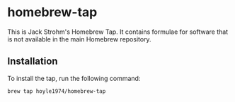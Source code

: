 # homebrew-tap

This is Jack Strohm's Homebrew Tap. It contains formulae for software that is not available in the main Homebrew repository.

## Installation

To install the tap, run the following command:

```bash
brew tap hoyle1974/homebrew-tap
```
